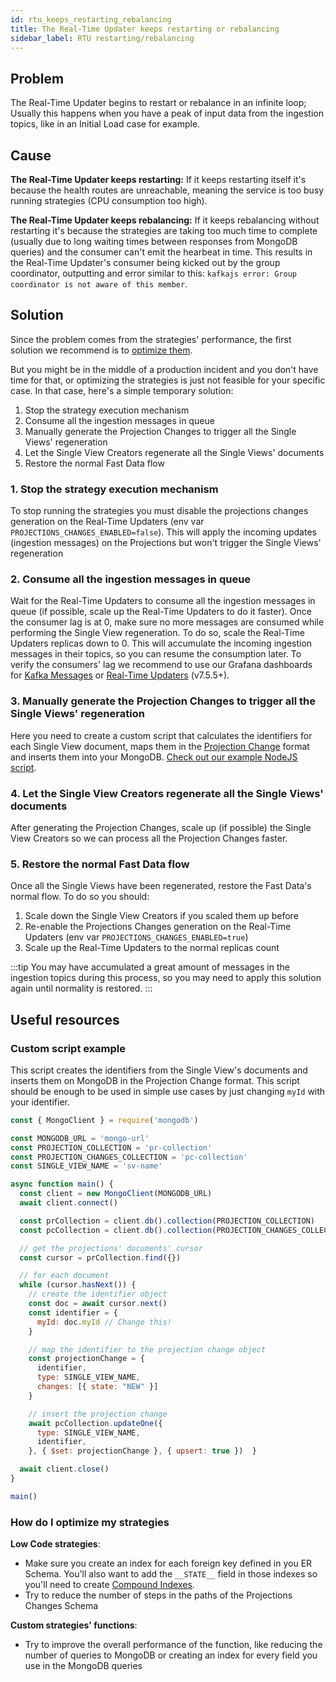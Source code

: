 ```yaml
---
id: rtu_keeps_restarting_rebalancing
title: The Real-Time Updater keeps restarting or rebalancing
sidebar_label: RTU restarting/rebalancing
---
```


## Problem

The Real-Time Updater begins to restart or rebalance in an infinite loop; Usually this happens when you have a peak of input data from the ingestion topics, like in an Initial Load case for example.

## Cause

**The Real-Time Updater keeps restarting:** If it keeps restarting itself it's because the health routes are unreachable, meaning the service is too busy running strategies (CPU consumption too high).

**The Real-Time Updater keeps rebalancing:** If it keeps rebalancing without restarting it's because the strategies are taking too much time to complete (usually due to long waiting times between responses from MongoDB queries) and the consumer can't emit the hearbeat in time. This results in the Real-Time Updater's consumer being kicked out by the group coordinator, outputting and error similar to this: `kafkajs error: Group coordinator is not aware of this member`.

## Solution

Since the problem comes from the strategies' performance, the first solution we recommend is to  [optimize them](#how-do-i-optimize-my-strategies).

But you might be in the middle of a production incident and you don't have time for that, or optimizing the strategies is just not feasible for your specific case. 
In that case, here's a simple temporary solution:

1. Stop the strategy execution mechanism
2. Consume all the ingestion messages in queue
3. Manually generate the Projection Changes to trigger all the Single Views' regeneration
4. Let the Single View Creators regenerate all the Single Views' documents
5. Restore the normal Fast Data flow

### 1. Stop the strategy execution mechanism

To stop running the strategies you must disable the projections changes generation on the Real-Time Updaters (env var `PROJECTIONS_CHANGES_ENABLED=false`). This will apply the incoming updates (ingestion messages) on the Projections but won't trigger the Single Views' regeneration

### 2. Consume all the ingestion messages in queue

Wait for the Real-Time Updaters to consume all the ingestion messages in queue (if possible, scale up the Real-Time Updaters to do it faster). Once the consumer lag is at 0, make sure no more messages are consumed while performing the Single View regeneration. To do so, scale the Real-Time Updaters replicas down to 0. This will accumulate the incoming ingestion messages in their topics, so you can resume the consumption later. To verify the consumers' lag we recommend to use our Grafana dashboards for [Kafka Messages](/fast_data/monitoring/dashboards/kafka_messages.md) or [Real-Time Updaters](/fast_data/monitoring/dashboards/real_time_updater.md) (v7.5.5+).

### 3. Manually generate the Projection Changes to trigger all the Single Views' regeneration

Here you need to create a custom script that calculates the identifiers for each Single View document, maps them in the [Projection Change](/fast_data/inputs_and_outputs.md#projection-change) format and inserts them into your MongoDB. [Check out our example NodeJS script](#custom-script-example).

### 4. Let the Single View Creators regenerate all the Single Views' documents

After generating the Projection Changes, scale up (if possible) the Single View Creators so we can process all the Projection Changes faster.

### 5. Restore the normal Fast Data flow

Once all the Single Views have been regenerated, restore the Fast Data's normal flow. To do so you should:
1. Scale down the Single View Creators if you scaled them up before
2. Re-enable the Projections Changes generation on the Real-Time Updaters (env var `PROJECTIONS_CHANGES_ENABLED=true`)
3. Scale up the Real-Time Updaters to the normal replicas count

:::tip
You may have accumulated a great amount of messages in the ingestion topics during this process, so you may need to apply this solution again until normality is restored.
:::

## Useful resources

### Custom script example

This script creates the identifiers from the Single View's documents and inserts them on MongoDB in the Projection Change format. This script should be enough to be used in simple use cases by just changing `myId` with your identifier.

```javascript
const { MongoClient } = require('mongodb')

const MONGODB_URL = 'mongo-url'
const PROJECTION_COLLECTION = 'pr-collection'
const PROJECTION_CHANGES_COLLECTION = 'pc-collection'
const SINGLE_VIEW_NAME = 'sv-name'

async function main() {
  const client = new MongoClient(MONGODB_URL)
  await client.connect()

  const prCollection = client.db().collection(PROJECTION_COLLECTION)
  const pcCollection = client.db().collection(PROJECTION_CHANGES_COLLECTION)

  // get the projections' documents' cursor
  const cursor = prCollection.find({})

  // for each document
  while (cursor.hasNext()) {
    // create the identifier object
    const doc = await cursor.next()
    const identifier = {
      myId: doc.myId // Change this!
    }

    // map the identifier to the projection change object
    const projectionChange = {
      identifier,
      type: SINGLE_VIEW_NAME,
      changes: [{ state: "NEW" }]
    }

    // insert the projection change
    await pcCollection.updateOne({
      type: SINGLE_VIEW_NAME,
      identifier,
    }, { $set: projectionChange }, { upsert: true })  }

  await client.close()
}

main()
```

### How do I optimize my strategies

**Low Code strategies**:
- Make sure you create an index for each foreign key defined in you ER Schema. You'll also want to add the `__STATE__` field in those indexes so you'll need to create [Compound Indexes](https://www.mongodb.com/docs/manual/core/index-compound/).
- Try to reduce the number of steps in the paths of the Projections Changes Schema

**Custom strategies' functions**:
- Try to improve the overall performance of the function, like reducing the number of queries to MongoDB or creating an index for every field you use in the MongoDB queries
